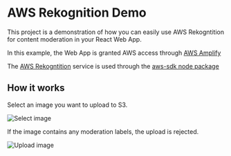# AWS Rekognition Demo 

This project is a demonstration of how you can easily use AWS Rekogntition for content moderation in your React Web App.  

In this example, the Web App is granted AWS access through [AWS Amplify](https://aws.amazon.com/amplify/getting-started/)

The [AWS Rekogntition](https://aws.amazon.com/rekognition/) service is used through the [aws-sdk node package](https://www.npmjs.com/package/aws-sdk) 

## How it works

Select an image you want to upload to S3.

![Select image](https://user-images.githubusercontent.com/20680618/112609940-6df60400-8e1c-11eb-9744-a7f4ad40064c.png)

If the image contains any moderation labels, the upload is rejected.

![Upload image](https://user-images.githubusercontent.com/20680618/112609930-6b93aa00-8e1c-11eb-8dc4-f8631d015c6c.png)
